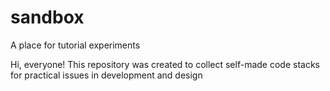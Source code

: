 # sandbox
A place for tutorial experiments

Hi, everyone!
This repository was created to collect self-made code stacks for practical issues in development and design  
